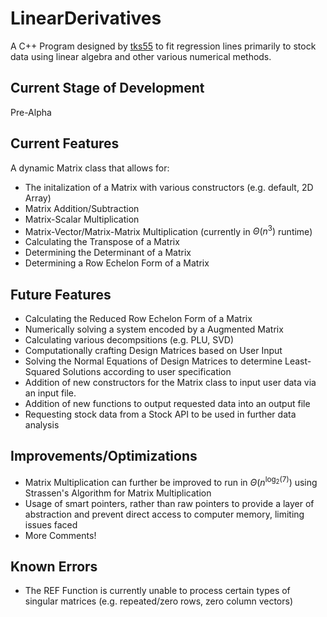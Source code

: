 # LinearDerivatives

A C++ Program designed by [tks55](https://github.com/tks55) to fit regression lines primarily to stock data using linear algebra and other various numerical methods.

## Current Stage of Development

Pre-Alpha

## Current Features

A dynamic Matrix class that allows for:

- The initalization of a Matrix with various constructors (e.g. default, 2D Array)
- Matrix Addition/Subtraction
- Matrix-Scalar Multiplication
- Matrix-Vector/Matrix-Matrix Multiplication (currently in $\Theta(n^3)$ runtime)
- Calculating the Transpose of a Matrix
- Determining the Determinant of a Matrix
- Determining a Row Echelon Form of a Matrix

## Future Features

- Calculating the Reduced Row Echelon Form of a Matrix
- Numerically solving a system encoded by a Augmented Matrix
- Calculating various decompsitions (e.g. PLU, SVD)
- Computationally crafting Design Matrices based on User Input
- Solving the Normal Equations of Design Matrices to determine Least-Squared Solutions according to user specification
- Addition of new constructors for the Matrix class to input user data via an input file.
- Addition of new functions to output requested data into an output file
- Requesting stock data from a Stock API to be used in further data analysis

## Improvements/Optimizations

- Matrix Multiplication can further be improved to run in $\Theta(n^{\log_2(7)})$ using Strassen's Algorithm for Matrix Multiplication
- Usage of smart pointers, rather than raw pointers to provide a layer of abstraction and prevent direct access to computer memory, limiting issues faced
- More Comments!

## Known Errors
- The REF Function is currently unable to process certain types of singular matrices (e.g. repeated/zero rows, zero column vectors)
